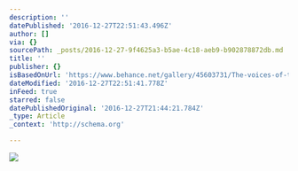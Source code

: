 ```yaml
---
description: ''
datePublished: '2016-12-27T22:51:43.496Z'
author: []
via: {}
sourcePath: _posts/2016-12-27-9f4625a3-b5ae-4c18-aeb9-b902878872db.md
title: ''
publisher: {}
isBasedOnUrl: 'https://www.behance.net/gallery/45603731/The-voices-of-the-city'
dateModified: '2016-12-27T22:51:41.778Z'
inFeed: true
starred: false
datePublishedOriginal: '2016-12-27T21:44:21.784Z'
_type: Article
_context: 'http://schema.org'

---
```

![](https://the-grid-user-content.s3-us-west-2.amazonaws.com/ece7a95f-0101-43d8-95d6-0a62fb59d373.png)